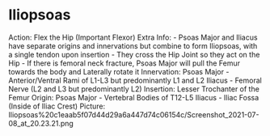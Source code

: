 # Iliopsoas

Action: Flex the Hip (Important Flexor)
Extra Info: - Psoas Major and Iliacus have separate origins and innervations but combine to form Iliopsoas, with a single tendon upon insertion                                           - They cross the Hip Joint so they act on the Hip                                   - If there is femoral neck fracture, Psoas Major will pull the Femur towards the body and Laterally rotate it
Innervation: Psoas Major - Anterior/Ventral Rami of L1-L3 but predominantly L1 and L2                                      Iliacus - Femoral Nerve (L2 and L3 but predominantly L2)
Insertion: Lesser Trochanter of the Femur
Origin: Psoas Major - Vertebral Bodies of T12-L5                                        Iliacus - Iliac Fossa (Inside of Iliac Crest)
Picture: Iliopsoas%20c1eaab5f07d44d29a6a447d74c06154c/Screenshot_2021-07-08_at_20.23.21.png